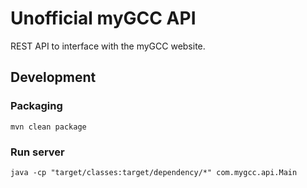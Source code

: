 # Unofficial myGCC API

REST API to interface with the myGCC website.

## Development

### Packaging
```mvn clean package```

### Run server
```java -cp "target/classes:target/dependency/*" com.mygcc.api.Main```
